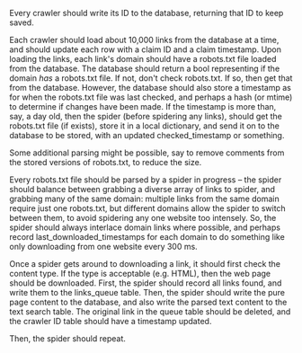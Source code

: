 Every crawler should write its ID to the database, returning that ID to keep saved.

Each crawler should load about 10,000 links from the database at a time, and should update each row with a claim ID and a claim timestamp.
Upon loading the links, each link's domain should have a robots.txt file loaded from the database. The database should return a bool representing if the domain *has* a robots.txt file. If not, don't check robots.txt. If so, then get that from the database.
However, the database should also store a timestamp as for when the robots.txt file was last checked, and perhaps a hash (or mtime) to determine if changes have been made. If the timestamp is more than, say, a day old, then the spider (before spidering any links), should get the robots.txt file (if exists), store it in a local dictionary, and send it on to the database to be stored, with an updated checked_timestamp or something.

Some additional parsing might be possible, say to remove comments from the stored versions of robots.txt, to reduce the size.

Every robots.txt file should be parsed by a spider in progress – the spider should balance between grabbing a diverse array of links to spider, and grabbing many of the same domain: multiple links from the same domain require just one robots.txt, but different domains allow the spider to switch between them, to avoid spidering any one website too intensely. So, the spider should always interlace domain links where possible, and perhaps record last_downloaded_timestamps for each domain to do something like only downloading from one website every 300 ms.

Once a spider gets around to downloading a link, it should first check the content type. If the type is acceptable (e.g. HTML), then the web page should be downloaded. First, the spider should record all links found, and write them to the links_queue table. Then, the spider should write the pure page content to the database, and also write the parsed text content to the text search table. The original link in the queue table should be deleted, and the crawler ID table should have a timestamp updated.

Then, the spider should repeat.
